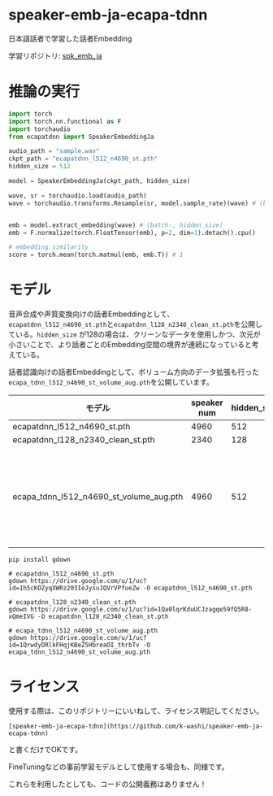 # speaker-emb-ja-ecapa-tdnn

日本語話者で学習した話者Embedding

学習リポジトリ: [spk_emb_ja](https://github.com/k-washi/spk_emb_ja)

# 推論の実行

```python
import torch
import torch.nn.functional as F
import torchaudio
from ecapatdnn import SpeakerEmbeddingJa

audio_path = "sample.wav"
ckpt_path = "ecapatdnn_l512_n4690_st.pth"
hidden_size = 512

model = SpeakerEmbeddingJa(ckpt_path, hidden_size)

wave, sr = torchaudio.load(audio_path)
wave = torchaudio.transforms.Resample(sr, model.sample_rate)(wave) # (batch:1, wave length)


emb = model.extract_embedding(wave) # (batch:, hidden_size)
emb = F.normalize(torch.FloatTensor(emb), p=2, dim=1).detach().cpu()

# embedding similarity
score = torch.mean(torch.matmul(emb, emb.T)) # 1
```

# モデル

音声合成や声質変換向けの話者Embeddingとして、`ecapatdnn_l512_n4690_st.pth`と`ecapatdnn_l128_n2340_clean_st.pth`を公開している。`hidden_size`
が128の場合は、クリーンなデータを使用しかつ、次元が小さいことで、より話者ごとのEmbedding空間の境界が連続になっていると考えている。

話者認識向けの話者Embeddingとして、ボリューム方向のデータ拡張も行った`ecapa_tdnn_l512_n4690_st_volume_aug.pth`を公開しています。

|モデル|speaker num|hidden_size|-|
|-|-|-|-|
|ecapatdnn_l512_n4690_st.pth|4960|512||
|ecapatdnn_l128_n2340_clean_st.pth|2340|128||
|ecapa_tdnn_l512_n4690_st_volume_aug.pth|4960|512|音量のデータ拡張|


```
pip install gdown

# ecapatdnn_l512_n4690_st.pth
gdown https://drive.google.com/u/1/uc?id=1h5cKOZyqXWRz203IeJysuJQVrVPfueZw -O ecapatdnn_l512_n4690_st.pth

# ecapatdnn_l128_n2340_clean_st.pth
gdown https://drive.google.com/u/1/uc?id=1Qa0lqrKduUCJzagqe59fQ5R8-xQmeIVG -O ecapatdnn_l128_n2340_clean_st.pth

# ecapa_tdnn_l512_n4690_st_volume_aug.pth
gdown https://drive.google.com/u/1/uc?id=1QrwdyDRlkFHqjKBeZ5HbreaOI_thrbTv -O ecapa_tdnn_l512_n4690_st_volume_aug.pth
```

# ライセンス

使用する際は、このリポジトリーにいいねして、ライセンス明記してください。

```
[speaker-emb-ja-ecapa-tdnn](https://github.com/k-washi/speaker-emb-ja-ecapa-tdnn)
```

と書くだけでOKです。

FineTuningなどの事前学習モデルとして使用する場合も、同様です。

これらを利用したとしても、コードの公開義務はありません！

